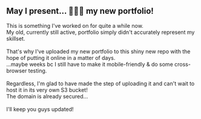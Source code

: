 ## May I present... 🥁🥁🥁 my new portfolio!

This is something I've worked on for quite a while now. <br>
My old, currently still active, portfolio simply didn't accurately represent my skillset. <br>
<br>
That's why I've uploaded my new portfolio to this shiny new repo with the hope of putting it online in a matter of days. <br>
...maybe weeks bc I still have to make it mobile-friendly & do some cross-browser testing.<br>
<br>
Regardless, I'm glad to have made the step of uploading it and can't wait to host it in its very own S3 bucket!<br>
The domain is already secured...<br>
<br>
I'll keep you guys updated!
